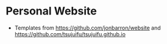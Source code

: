 # Personal Website
- Templates from https://github.com/jonbarron/website and https://github.com/tsujuifu/tsujuifu.github.io
